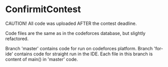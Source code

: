 # ConfirmitContest

CAUTION! All code was uploaded AFTER the contest deadline.

Code files are the same as in the codeforces database, but slightly refactored.

Branch 'master' contains code for run on codeforces platform.
Branch 'for-ide' contains code for straight run in the IDE. Each file in this branch is content of main() in 'master' code.
